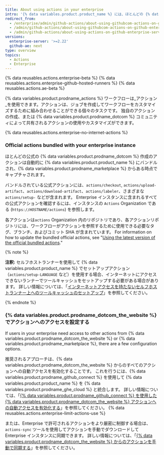 ```yaml
---
title: About using actions in your enterprise
intro: '{% data variables.product.product_name %} には、ほとんどの {% data variables.product.prodname_dotcom %} 作成のアクションが含まれ、{% data variables.product.prodname_dotcom_the_website %} および {% data variables.product.prodname_marketplace %} からの他のアクションへのアクセスを有効にするためのオプションがあります。'
redirect_from:
  - /enterprise/admin/github-actions/about-using-githubcom-actions-on-github-enterprise-server
  - /admin/github-actions/about-using-githubcom-actions-on-github-enterprise-server
  - /admin/github-actions/about-using-actions-on-github-enterprise-server
versions:
  enterprise-server: '>=2.22'
  github-ae: next
type: overview
topics:
  - Actions
  - Enterprise
---
```


{% data reusables.actions.enterprise-beta %}
{% data reusables.actions.enterprise-github-hosted-runners %}
{% data reusables.actions.ae-beta %}

{% data variables.product.prodname_actions %} ワークフローは_アクション_を使用できます。アクションは、ジョブを作成してワークフローをカスタマイズするために組み合わせることができる個々のタスクです。 独自のアクションの作成、または {% data variables.product.prodname_dotcom %} コミュニティによって共有されるアクションの使用やカスタマイズができます。

{% data reusables.actions.enterprise-no-internet-actions %}

### Official actions bundled with your enterprise instance

ほとんどの公式の {% data variables.product.prodname_dotcom %} 作成のアクションは自動的に {% data variables.product.product_name %} にバンドルされ、{% data variables.product.prodname_marketplace %} からある時点でキャプチャされます。

バンドルされている公式アクションには、`actions/checkout`, `actions/upload-artifact`、`actions/download-artifact`、`actions/labeler`、さまざまな `actions/setup-` などが含まれます。 Enterprise インスタンスに含まれるすべての公式アクションを確認するには、インスタンスの `Actions` Organization である (<code>https://<em>HOSTNAME</em>/actions</code>) を参照します。

各アクションは`actions` Organization 内のリポジトリであり、各アクションリポジトリには、ワークフローがアクションを参照するために使用できる必要なタグ、ブランチ、およびコミット SHA が含まれています。 For information on how to update the bundled official actions, see "[Using the latest version of the official bundled actions](/admin/github-actions/using-the-latest-version-of-the-official-bundled-actions)."

{% note %}

**注釈:** セルフホストランナーを使用して {% data variables.product.product_name %} でセットアップアクション（`actions/setup-LANGUAGE` など）を使用する場合、インターネットにアクセスできないランナーでツールキャッシュをセットアップする必要がある場合があります。 詳しい情報については、「[インターネットアクセスを持たないセルフホストランナー上へのツールキャッシュのセットアップ](/enterprise/admin/github-actions/setting-up-the-tool-cache-on-self-hosted-runners-without-internet-access)」を参照してください。

{% endnote %}

### {% data variables.product.prodname_dotcom_the_website %} でアクションへのアクセスを設定する

If users in your enterprise need access to other actions from {% data variables.product.prodname_dotcom_the_website %} or {% data variables.product.prodname_marketplace %}, there are a few configuration options.

推奨されるアプローチは、{% data variables.product.prodname_dotcom_the_website %} からのすべてのアクションへの自動アクセスを有効化することです。 これを行うには、{% data variables.product.prodname_github_connect %} を使用して {% data variables.product.product_name %} を {% data variables.product.prodname_ghe_cloud %} と統合します。 詳しい情報については、「[{% data variables.product.prodname_github_connect %} を使用した {% data variables.product.prodname_dotcom_the_website %} アクションへの自動アクセスを有効化する](/enterprise/admin/github-actions/enabling-automatic-access-to-githubcom-actions-using-github-connect)」を参照してください。 {% data reusables.actions.enterprise-limit-actions-use %}

または、Enterprise で許可されるアクションをより厳密に制御する場合は、`actions-sync` ツールを使用してアクションを手動でダウンロードして Enterprise インスタンスに同期できます。 詳しい情報については、「[{% data variables.product.prodname_dotcom_the_website %} からのアクションを手動で同期する](/enterprise/admin/github-actions/manually-syncing-actions-from-githubcom)」を参照してください。
